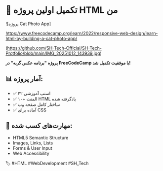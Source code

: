# 🎉 تکمیل اولین پروژه HTML من

![پروژه Cat Photo App]

https://www.freecodecamp.org/learn/2022/responsive-web-design/learn-html-by-building-a-cat-photo-app/

(https://github.com/SH-Tech-Official/SH-Tech-Protfolio/blob/main/IMG_20251012_143939.jpg)

**پروژه "برنامه عکس گربه" در FreeCodeCamp با موفقیت تکمیل شد!**

## 📊 آمار پروژه:
- ✅ ۴۲ استپ آموزشی
- ✅ ۱۰+ المنت HTML یادگرفته شده
- ✅ ساختار کامل صفحه وب
- ✅ آماده برای CSS

## 🎯 مهارت‌های کسب شده:
- HTML5 Semantic Structure
- Images, Links, Lists
- Forms & User Input
- Web Accessibility

🏷️ #HTML #WebDevelopment #SH_Tech
